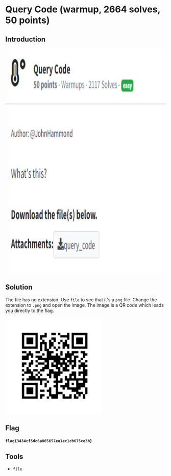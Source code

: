 # Query Code (warmup, 2664 solves, 50 points)

## Introduction

<p align="left">
  <img height=700 img src=./readme_assets/query-challenge.PNG/>
</p>

## Solution

The file has no extension. Use `file` to see that it's a `png` file. Change the extension to `.png` and open the image. The image is a QR code which leads you directly to the flag.

 <p align="left">
  <img height=300 img src=./readme_assets/qr.PNG/>
</p>

## Flag

**`flag{3434cf5dc6a865657ea1ec1cb675ce3b}`**

## Tools

- `file`


